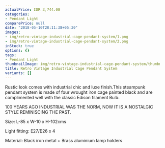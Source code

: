 ```yaml
---
actualPrice: IDR 3,744.00
categories:
- Pendant Light
comparePrice: null
date: "2018-05-10T20:11:38+05:30"
images:
- img/retro-vintage-industrial-cage-pendant-system/1.png
- img/retro-vintage-industrial-cage-pendant-system/2.png
inStock: true
options: {}
tags:
- Pendant Light
thumbnailImage: img/retro-vintage-industrial-cage-pendant-system/thumbnail.png
title: Retro Vintage Industrial Cage Pendant System
variants: []
---
```


Rustic look comes with industrial chic and luxe finish.This steampunk pendant system
is made of four wrought iron cage painted black and are complimented well with the
classic Edison filament Bulb.

100 YEARS AGO INDUSTRIAL WAS THE NORM, NOW IT IS A NOSTALGIC STYLE REMINISCING THE 
PAST.

Size: L-85 x W-10 x H-102cms

Light fitting: E27/E26 x 4

Material: Black iron metal + Brass aluminium lamp holders